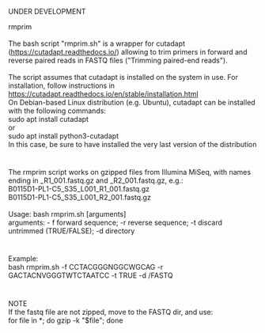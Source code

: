 UNDER DEVELOPMENT

rmprim \
 \
The bash script "rmprim.sh" is a wrapper for cutadapt (https://cutadapt.readthedocs.io/) allowing to trim primers in forward and reverse paired reads in FASTQ files ("Trimming paired-end reads"). \
\
The script assumes that cutadapt is installed on the system in use. For installation, follow instructions in https://cutadapt.readthedocs.io/en/stable/installation.html \
On Debian-based Linux distribution (e.g. Ubuntu), cutadapt can be installed with the following commands: \
sudo apt install cutadapt \
or \
sudo apt install python3-cutadapt \
In this case, be sure to have installed the very last version of the distribution
#
The rmprim script works on gzipped files from Illumina MiSeq, with names ending in _R1_001.fastq.gz and _R2_001.fastq.gz, e.g.: \
B0115D1-PL1-C5_S35_L001_R1_001.fastq.gz \
B0115D1-PL1-C5_S35_L001_R2_001.fastq.gz \
 \
Usage: bash rmprim.sh [arguments] \
arguments: - f forward sequence; -r reverse sequence; -t discard untrimmed (TRUE/FALSE); -d directory
#
Example: \
bash rmprim.sh -f CCTACGGGNGGCWGCAG -r GACTACNVGGGTWTCTAATCC -t TRUE -d /FASTQ
#
NOTE \
If the fastq file are not zipped, move to the FASTQ dir, and use: \
for file in *; do gzip -k "$file"; done
